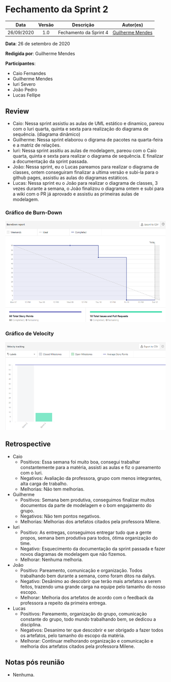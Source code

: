 # Fechamento da Sprint 2

|    Data    | Versão |         Descrição         |           Autor(es)           |
| :--------: | :----: | :-----------------------: | :---------------------------: |
| 26/09/2020 |  1.0   | Fechamento da Sprint 4 | [Guilherme Mendes](https://github.com/guilherme-mendes) |

**Data**: 26 de setembro de 2020

**Redigida por**: Guilherme Mendes

**Participantes**:
* Caio Fernandes
* Guilherme Mendes
* Iuri Severo
* João Pedro
* Lucas Fellipe

## Review

* Caio: Nessa sprint assistiu as aulas de UML estático e dinamico, pareou com o Iuri quarta, quinta e sexta para realização do diagrama de sequência. (diagrama dinâmico)
* Guilherme: Nessa sprint elaborou o digrama de pacotes na quarta-feira e a matriz de relações.
* Iuri: Nessa sprint assitiu as aulas de modelagem, pareou com o Caio quarta, quinta e sexta para realizar o diagrama de sequência. E finalizar a documentação da sprint passada.
* João: Nessa sprint, eu o Lucas pareamos para realizar o diagrama de classes, ontem conseguiram finalizar a ultima versão e subi-la para o github pages, assistiu as aulas do diagramas estáticos.
* Lucas: Nessa sprint eu o João para realizar o diagrama de classes, 3 vezes durante a semana, o João finalizou o diagrama ontem e subi para a wiki com o PR já aprovado e assistiu as primeiras aulas de modelagem.

### Gráfico de Burn-Down

![Burn-Down](docs/Assets/Img/Sprints/BurnDownSprint2.png)

### Gráfico de Velocity

![Velocity](docs/Assets/Img/Sprints/VelocitySprint2.png)

## Retrospective

* Caio
    * Positivos: Essa semana foi muito boa, consegui trabalhar constantemente para a matéria, assisti as aulas e fiz o pareamento com o Iuri.
    * Negativos: Avaliação da professora, grupo com menos integrantes, alta carga de trabalho.
    * Melhorias: Não tem melhorias.
* Guilherme
    * Positivos: Semana bem produtiva, conseguimos finalizar muitos documentos da parte de modelagem e o bom engajamento do grupo.
    * Negativos: Não tem pontos negativos.
    * Melhorias: Melhorias dos artefatos citados pela professora Milene.
* Iuri
    * Positivo: As entregas, conseguimos entregar tudo que a gente propos, semana bem produtiva para todos, ótima organização do time.
    * Negativo: Esquecimento da documentação da sprint passada e fazer novos diagramas de modelagem que não fizemos.
    * Melhorar: Nenhuma melhoria.
* João
    * Positivo: Pareamento, comunicação e organização. Todos trabalhando bem durante a semana, como foram ditos na dailys. 
    * Negativo: Desânimo ao descobrir que terão mais artefatos a serem feitos, trazendo uma grande carga na equipe pelo tamanho do nosso escopo.
    * Melhorar: Melhoria dos artefatos de acordo com o feedback da professora a repeito da primeira entrega.
* Lucas
    * Positivos: Pareamento, organização do grupo, comunicação constante do grupo, todo mundo trabalhando bem, se dedicou a disciplina.
    * Negativos: Desanimo ter que descobrir e ser obrigado a fazer todos os artefatos, pelo tamanho do escopo da matéria.
    * Melhorar: Continuar melhorando organização e comunicação e melhoria dos artefatos citados pela professora Milene.

## Notas pós reunião

* Nenhuma.
